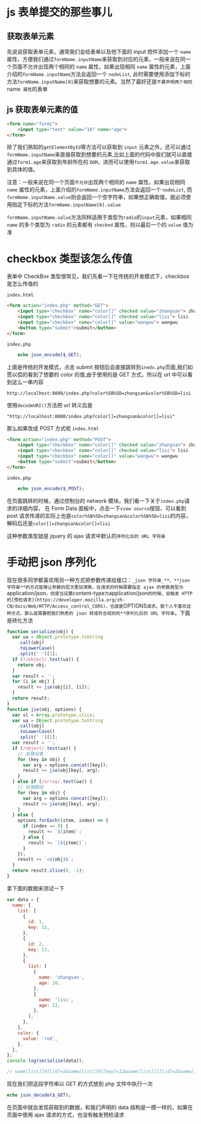 # js 表单提交的那些事儿

## 获取表单元素

先说说获取表单元素，通常我们会给表单以及他下面的 input 控件添加一个 `name` 属性，方便我们通过`formName.inputName`来获取到对应的元素，一般来说在同一个页面不允许出现两个相同的 `name` 属性，如果出现相同 `name` 属性的元素，上面介绍的`formName.inputName`方法会返回一个 `nodeList`,
此时需要使用添加下标的方法`formName.inputName[0]`来获取想要的元素。当然了最好还是`不要声明两个相同 `name` 属性`的表单

## js 获取表单元素的值

```html
<form name="form1">
    <input type="text" value="16" name="age">
</form>
```

除了我们熟知的`getElementById`等方法可以获取到 `input` 元素之外，还可以通过`formName.inputName`来直接获取到想要的元素,比如上面的代码中我们就可以直接通过`form1.age`来获取到年龄所在的 `DOM`，进而可以使用`form1.age.value`来获取到具体的值。

注意：一般来说在同一个页面`不允许`出现两个相同的 `name` 属性，如果出现相同 `name` 属性的元素，上面介绍的`formName.inputName`方法会返回一个 `nodeList`, 而`formName.inputName.value`则会返回一个空字符串，如果想正确取值，就必须使用指定下标的方法`formName.inputName[0].value`

`formName.inputName.value`方法同样适用于类型为`radio`的`input`元素，如果相同 `name` 的多个类型为 `radio` 的元素都有 `checked` 属性，则以最后一个的 `value` 值为准

# checkbox 类型该怎么传值

表单中 CheckBox 类型很常见，我们先看一下在传统的开发模式下，checkbox 是怎么传值的

`index.html`

```html
<form action="index.php" method="GET">
    <input type="checkbox" name="color[]" checked value="zhangsan"> zhangsan
    <input type="checkbox" name="color[]" checked value="lisi"> lisi
    <input type="checkbox" name="color[]" value="wangwu"> wangwu
    <button type="submit">submit</button>
</form>
```

`index.php`

```php
    echo json_encode($_GET);
```

上面是传统的开发模式，点击 submit 按钮后会直接跳转到`inedx.php`页面,我们如愿以偿的看到了想要的 color 的值,由于使用的是 GET 方式，所以在 url 中可以看到这么一串内容

```
http://localhost:8080/index.php?color%5B%5D=zhangsan&color%5B%5D=lisi
```

使用`decodeURI()`方法把 url 转义后是

```
"http://localhost:8080/index.php?color[]=zhangsan&color[]=lisi"
```

那么如果改成 POST 方式呢
`index.html`

```html
<form action="index.php" method="POST">
    <input type="checkbox" name="color[]" checked value="zhangsan"> zhangsan
    <input type="checkbox" name="color[]" checked value="lisi"> lisi
    <input type="checkbox" name="color[]" value="wangwu"> wangwu
    <button type="submit">submit</button>
</form>
```

`index.php`

```php
    echo json_encode($_POST);
```

在页面跳转的时候，通过控制台的 network 模块，我们看一下关于`index.php`请求的详细内容， 在 Form Data 面板中，点击一下`view source`按钮，可以看到 post 请求传递的实际上也是`color%5B%5D=zhangsan&color%5B%5D=lisi`的内容，解码后还是`color[]=zhangsan&color[]=lisi`

这种参数类型就是 jquery 的 ajax 请求中默认的`序列化后的 URL 字符串`

# 手动把 json 序列化

现在很多同学都喜欢用另一种方式把参数传递给接口：`_json 字符串_**，**json 字符串**的方式能够让参数的层次更加清晰，在请求的时候需要指定 ajax 的参数类型为`application/json`，但是当设置`content-type`为`application/json`的时候，会触发 HTTP 的[预检请求](https://developer.mozilla.org/zh-CN/docs/Web/HTTP/Access_control_CORS)，也就是`OPTIONS`请求。我个人不喜欢这种方式，那么就需要把我们熟悉的 json 转成符合规则的**序列化后的 URL 字符串`，下面是转化方法

```js
function serialize(obj) {
  var ua = Object.prototype.toString
    .call(obj)
    .toLowerCase()
    .split(' ')[1];
  if (!/object/.test(ua)) {
    return obj;
  }
  var result = '';
  for (i in obj) {
    result += jie(obj[i], [i]);
  }
  return result;
}
function jie(obj, options) {
  var sl = Array.prototype.slice;
  var ua = Object.prototype.toString
    .call(obj)
    .toLowerCase()
    .split(' ')[1];
  var result = '';
  if (/object/.test(ua)) {
    // 处理对象
    for (key in obj) {
      var arg = options.concat([key]);
      result += jie(obj[key], arg);
    }
  } else if (/array/.test(ua)) {
    // 处理数组
    for (key in obj) {
      var arg = options.concat([key]);
      result += jie(obj[key], arg);
    }
  } else {
    options.forEach((item, index) => {
      if (index == 0) {
        result += `${item}`;
      } else {
        result += `[${item}]`;
      }
    });
    result += `=${obj}&`;
  }
  return result.slice(0, -1);
}
```

拿下面的数据来测试一下

```js
var data = {
  name: {
    list: [
      {
        id: 1,
        key: 12,
      },
      {
        id: 2,
        key: 13,
      },
      {
        list: [
          {
            name: 'zhangsan',
            age: 10,
          },
          {
            name: 'lisi',
            age: 12,
          },
        ],
      },
    ],
    color: {
      value: 'red',
    },
  },
};
console.log(serialize(data));

// name[list][0][id]=1&name[list][0][key]=12&name[list][1][id]=2&name[list][1][key]=13&name[list][2][list][0][name]=zhangsan&name[list][2][list][0][age]=10&name[list][2][list][1][name]=lisi&name[list][2][list][1][age]=12&name[color][value]=red
```

现在我们把这段字符串以 GET 的方式放到 php 文件中执行一次

```php
echo json_decode($_GET);
```

在页面中就会发现获取到的数据，和我们声明的 data 结构是一摸一样的，如果在页面中使用 ajax 请求的方式，也没有触发预检请求
